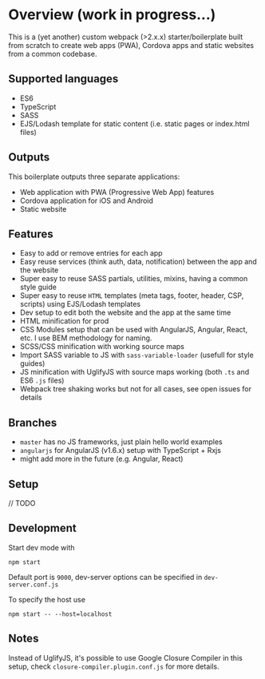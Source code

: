 # Overview (work in progress...)

This is a (yet another) custom webpack (>2.x.x) starter/boilerplate built
from scratch to create web apps (PWA), Cordova apps and static websites from a common codebase.

## Supported languages
 - ES6
 - TypeScript
 - SASS
 - EJS/Lodash template for static content (i.e. static pages or index.html files)

## Outputs

This boilerplate outputs three separate applications:

 - Web application with PWA (Progressive Web App) features
 - Cordova application for iOS and Android
 - Static website

## Features

 - Easy to add or remove entries for each app
 - Easy reuse services (think auth, data, notification) between the app and the website
 - Super easy to reuse SASS partials, utilities, mixins, having a common style guide
 - Super easy to reuse `HTML` templates (meta tags, footer, header, CSP, scripts) using EJS/Lodash templates
 - Dev setup to edit both the website and the app at the same time
 - HTML minification for prod
 - CSS Modules setup that can be used with AngularJS, Angular, React, etc. I use BEM methodology for naming.
 - SCSS/CSS minification with working source maps
 - Import SASS variable to JS with `sass-variable-loader` (usefull for style guides)
 - JS minification with UglifyJS with source maps working (both `.ts` and ES6 `.js` files)
 - Webpack tree shaking works but not for all cases, see open issues for details

## Branches

 - `master` has no JS frameworks, just plain hello world examples
 - `angularjs` for AngularJS (v1.6.x) setup with TypeScript + Rxjs
 - might add more in the future (e.g. Angular, React)

## Setup

 // TODO

## Development

Start dev mode with

```
npm start
```

Default port is `9000`, dev-server options can be specified in `dev-server.conf.js`

To specify the host use
```
npm start -- --host=localhost
```

## Notes

Instead of UglifyJS, it's possible to use Google Closure Compiler
in this setup, check `closure-compiler.plugin.conf.js` for more details.

